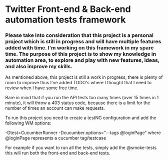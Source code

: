 # Twitter Front-end & Back-end automation tests framework

### Please take into consideration that this project is a personal project which is still in progress and will have multiple features added with time. I'm working on this framework in my spare time. The purpose of this project is to show my knowledge in automation area, to explore and play with new features, ideas, and also improve my skills.

As mentioned above, this project is still a work in progress, there is plenty of room to improve thus I've added TODO's where I thought that I need to review when I have some free time.

Bare in mind that if you run the API tests too many times (over 15 times in 1 minute), it will throw a 403 status code, because there is a limit for the number of times an account can make requests.


To run this project you need to create a testNG configuration and add the following WM options: 

-Dtest=CucumberRunner -Dcucumber.options="--tags @loginPage" where @loginPage represents a cucumber tag/testcase 

For example if you want to run all the tests, simply add the @smoke-tests
this will run both the front-end and back-end tests.

